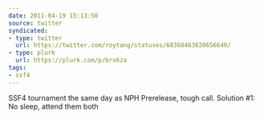 ```yaml
---
date: 2011-04-19 15:13:50
source: twitter
syndicated:
- type: twitter
  url: https://twitter.com/roytang/statuses/60360463820656640/
- type: plurk
  url: https://plurk.com/p/brx6za
tags:
- ssf4
---
```


SSF4 tournament the same day as NPH Prerelease, tough call. Solution #1: No sleep, attend them both